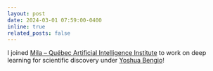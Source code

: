 ```yaml
---
layout: post
date: 2024-03-01 07:59:00-0400
inline: true
related_posts: false
---
```


I joined [Mila &ndash; Qu&eacute;bec Artificial Intelligence Institute](https://mila.quebec/en) to work on deep learning for scientific discovery under [Yoshua Bengio](https://en.wikipedia.org/wiki/Yoshua_Bengio)!
